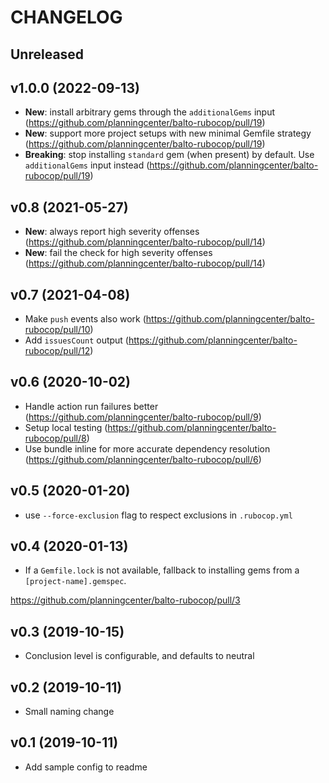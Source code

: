 # CHANGELOG

## Unreleased

## v1.0.0 (2022-09-13)

- **New**: install arbitrary gems through the `additionalGems` input (https://github.com/planningcenter/balto-rubocop/pull/19)
- **New**: support more project setups with new minimal Gemfile strategy (https://github.com/planningcenter/balto-rubocop/pull/19)
- **Breaking**: stop installing `standard` gem (when present) by default. Use `additionalGems` input instead (https://github.com/planningcenter/balto-rubocop/pull/19)

## v0.8 (2021-05-27)

- **New**: always report high severity offenses (https://github.com/planningcenter/balto-rubocop/pull/14)
- **New**: fail the check for high severity offenses (https://github.com/planningcenter/balto-rubocop/pull/14)

## v0.7 (2021-04-08)

- Make `push` events also work (https://github.com/planningcenter/balto-rubocop/pull/10)
- Add `issuesCount` output (https://github.com/planningcenter/balto-rubocop/pull/12)

## v0.6 (2020-10-02)

- Handle action run failures better (https://github.com/planningcenter/balto-rubocop/pull/9)
- Setup local testing (https://github.com/planningcenter/balto-rubocop/pull/8)
- Use bundle inline for more accurate dependency resolution (https://github.com/planningcenter/balto-rubocop/pull/6)

## v0.5 (2020-01-20)

- use `--force-exclusion` flag  to respect exclusions in `.rubocop.yml`

## v0.4 (2020-01-13)

- If a `Gemfile.lock` is not available, fallback to installing gems from a `[project-name].gemspec`.

https://github.com/planningcenter/balto-rubocop/pull/3

## v0.3 (2019-10-15)

- Conclusion level is configurable, and defaults to neutral

## v0.2 (2019-10-11)

- Small naming change

## v0.1 (2019-10-11)

- Add sample config to readme

